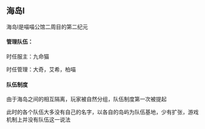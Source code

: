 ## 海岛Ⅰ
海岛Ⅰ是喵喵公馆二周目的第二纪元
#### 管理队伍：
时任服主：九命猫

时任管理：大奇，艾希，柏喵

#### 队伍制度

由于海岛之间的相互隔离，玩家被自然分组，队伍制度第一次被提起

此时的各个队伍大多没有自己的名字，以各自的岛屿为队伍基地，少有扩张，游戏机制上并没有队伍这一说法

